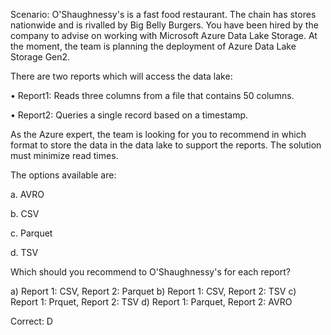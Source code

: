 Scenario: O'Shaughnessy's is a fast food restaurant. The chain has stores nationwide and is rivalled by Big Belly Burgers. You have been hired by the company to advise on working with Microsoft Azure Data Lake Storage. At the moment, the team is planning the deployment of Azure Data Lake Storage Gen2.

There are two reports which will access the data lake:

• Report1: Reads three columns from a file that contains 50 columns.

• Report2: Queries a single record based on a timestamp.

As the Azure expert, the team is looking for you to recommend in which format to store the data in the data lake to support the reports. The solution must minimize read times.

The options available are:

a. AVRO

b. CSV

c. Parquet

d. TSV

Which should you recommend to O'Shaughnessy's for each report?

a) Report 1: CSV, Report 2: Parquet
b) Report 1: CSV, Report 2: TSV
c) Report 1: Prquet, Report 2: TSV
d) Report 1: Parquet, Report 2: AVRO

Correct: D